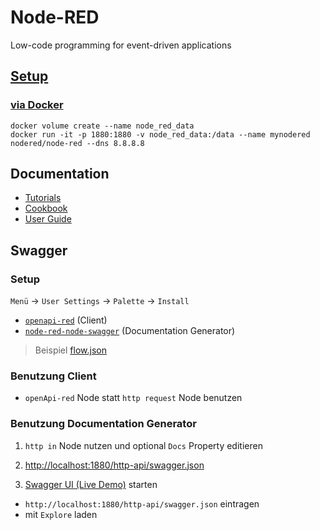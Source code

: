 # Node-RED
Low-code programming for event-driven applications

## [Setup](https://nodered.org/docs/getting-started/)

### [via Docker](https://nodered.org/docs/getting-started/docker)

```
docker volume create --name node_red_data
docker run -it -p 1880:1880 -v node_red_data:/data --name mynodered nodered/node-red --dns 8.8.8.8
```

## Documentation
* [Tutorials](https://nodered.org/docs/tutorials/)
* [Cookbook](https://cookbook.nodered.org/)
* [User Guide](https://nodered.org/docs/user-guide/)

## Swagger

### Setup

`Menü` -> `User Settings` -> `Palette` -> `Install`

* [`openapi-red`](https://flows.nodered.org/node/openapi-red) (Client)
* [`node-red-node-swagger`](https://flows.nodered.org/node/node-red-node-swagger) (Documentation Generator)

> Beispiel [flow.json](./nodered_flow_html.json)


### Benutzung Client

* `openApi-red` Node statt `http request` Node benutzen

### Benutzung Documentation Generator

1. `http in` Node nutzen und optional `Docs` Property editieren

2. [http://localhost:1880/http-api/swagger.json](http://localhost:1880/http-api/swagger.json)

3. [Swagger UI (Live Demo)](https://petstore.swagger.io/) starten
* `http://localhost:1880/http-api/swagger.json` eintragen
* mit `Explore` laden
